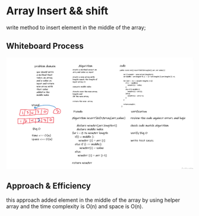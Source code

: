 # Array Insert && shift
write method to insert element in the middle of the array;

## Whiteboard Process
![whiteboard](./array-insert-shift.png)
## Approach & Efficiency

this approach added element in the middle of the array by using helper array and the time complexity is O(n) and space is O(n).